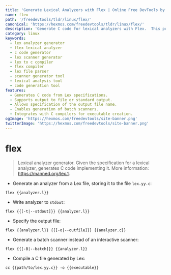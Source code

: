 ```yaml
---
title: 'Generate Lexical Analyzers with Flex | Online Free DevTools by Hexmos'
name: flex
path: '/freedevtools/tldr/linux/flex/'
canonical: 'https://hexmos.com/freedevtools/tldr/linux/flex/'
description: 'Generate C code for lexical analyzers with Flex.  This powerful tool simplifies the creation of scanners from Lex files. Free online tool, no registration required.'
category: linux
keywords:
  - lex analyzer generator
  - flex lexical analyzer
  - c code generator
  - lex scanner generator
  - lex to c compiler
  - flex compiler
  - lex file parser
  - scanner generator tool
  - lexical analysis tool
  - code generation tool
features:
  - Generates C code from Lex specifications.
  - Supports output to file or standard output.
  - Allows specification of the output file name.
  - Enables generation of batch scanners.
  - Integrates with C compilers for executable creation.
ogImage: 'https://hexmos.com/freedevtools/site-banner.png'
twitterImage: 'https://hexmos.com/freedevtools/site-banner.png'
---
```


# flex

> Lexical analyzer generator.
> Given the specification for a lexical analyzer, generates C code implementing it.
> More information: <https://manned.org/lex.1>.

- Generate an analyzer from a Lex file, storing it to the file `lex.yy.c`:

`flex {{analyzer.l}}`

- Write analyzer to `stdout`:

`flex {{[-t|--stdout]}} {{analyzer.l}}`

- Specify the output file:

`flex {{analyzer.l}} {{[-o|--outfile]}} {{analyzer.c}}`

- Generate a batch scanner instead of an interactive scanner:

`flex {{[-B|--batch]}} {{analyzer.l}}`

- Compile a C file generated by Lex:

`cc {{path/to/lex.yy.c}} -o {{executable}}`
